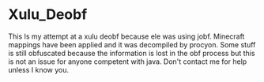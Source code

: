 # Xulu_Deobf
This Is my attempt at a xulu deobf because ele was using jobf. Minecraft mappings have been applied and it was decompiled by procyon. Some stuff is still obfuscated because the information is lost in the obf process but this is not an issue for anyone competent with java. Don't contact me for help unless I know you.
